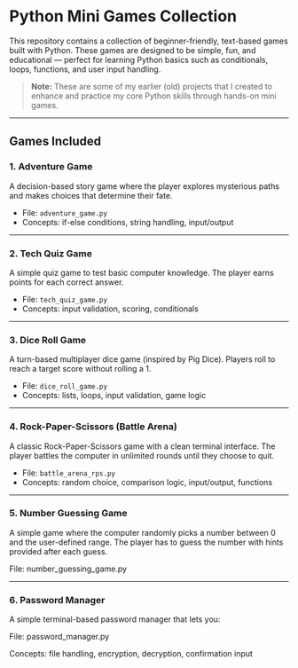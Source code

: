 # Python Mini Games Collection

This repository contains a collection of beginner-friendly, text-based games built with Python. These games are designed to be simple, fun, and educational — perfect for learning Python basics such as conditionals, loops, functions, and user input handling.

> **Note:** These are some of my earlier (old) projects that I created to enhance and practice my core Python skills through hands-on mini games.

---

## Games Included

### 1. **Adventure Game**
A decision-based story game where the player explores mysterious paths and makes choices that determine their fate.

- File: `adventure_game.py`
- Concepts: if-else conditions, string handling, input/output

---

### 2. **Tech Quiz Game**
A simple quiz game to test basic computer knowledge. The player earns points for each correct answer.

- File: `tech_quiz_game.py`
- Concepts: input validation, scoring, conditionals

---

### 3. **Dice Roll Game**
A turn-based multiplayer dice game (inspired by Pig Dice). Players roll to reach a target score without rolling a 1.

- File: `dice_roll_game.py`
- Concepts: lists, loops, input validation, game logic

---

### 4. **Rock-Paper-Scissors (Battle Arena)**
A classic Rock-Paper-Scissors game with a clean terminal interface. The player battles the computer in unlimited rounds until they choose to quit.

- File: `battle_arena_rps.py`
- Concepts: random choice, comparison logic, input/output, functions

---
### 5. **Number Guessing Game**

A simple game where the computer randomly picks a number between 0 and the user-defined range. The player has to guess the number with hints provided after each guess.

File: number_guessing_game.py

---

### 6. **Password Manager**
A simple terminal-based password manager that lets you:

File: password_manager.py

Concepts: file handling, encryption, decryption, confirmation input
